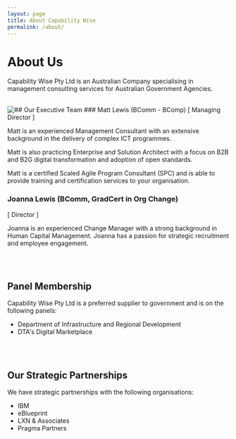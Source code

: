 ```yaml
---
layout: page
title: About Capability Wise
permalink: /about/
---
```


# About Us
Capability Wise Pty Ltd is an Australian Company specialising in management consulting services for Australian Government Agencies.

<br/>
## Our Executive Team

<img src="{{site.url | absolute}}\images\ml-photo.jpg" style="float:left"/> 
### Matt Lewis (BComm - BComp)
[ Managing Director ]

Matt is an experienced Management Consultant with an extensive background in the delivery of complex ICT programmes.  

Matt is also practicing Enterprise and Solution Architect with a focus on B2B and B2G digital transformation and adoption of open standards.

Matt is a certified Scaled Agile Program Consultant (SPC) and is able to provide training and certification services to your organisation.

### Joanna Lewis (BComm, GradCert in Org Change)
[ Director ]
 
Joanna is an experienced Change Manager with a strong background in Human Capital Management.  Joanna has a passion for strategic recruitment and employee engagement.

<br/><br/>
## Panel Membership
Capability Wise Pty Ltd is a preferred supplier to government and is on the following panels:

+ Department of Infrastructure and Regional Development
+ DTA's Digital Marketplace

<br/><br/>
## Our Strategic Partnerships
We have strategic partnerships with the following organisations:

+ IBM
+ eBlueprint
+ LXN & Associates
+ Pragma Partners
